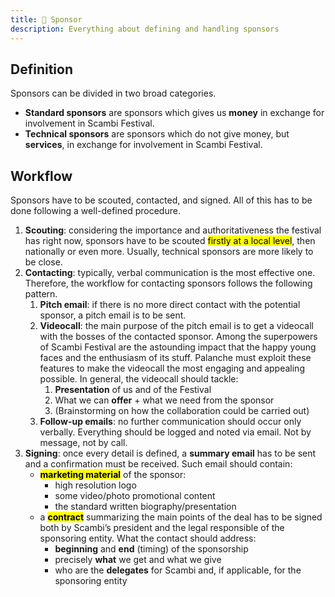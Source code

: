 ```yaml
---
title: 💅 Sponsor
description: Everything about defining and handling sponsors
---
```

## Definition

Sponsors can be divided in two broad categories.

* **Standard sponsors** are sponsors which gives us **money** in exchange for involvement in Scambi Festival.
* **Technical sponsors** are sponsors which do not give money, but **services**, in exchange for involvement in Scambi Festival.

## Workflow

Sponsors have to be scouted, contacted, and signed. All of this has to be done following a well-defined procedure.

1. **Scouting**: considering the importance and authoritativeness the festival has right now, sponsors have to be scouted <mark>firstly at a local level</mark>, then nationally or even more. Usually, technical sponsors are more likely to be close.
2. **Contacting**: typically, verbal communication is the most effective one. Therefore, the workflow for contacting sponsors follows the following pattern.
	1. **Pitch email**: if there is no more direct contact with the potential sponsor, a pitch email is to be sent.
	2. **Videocall**: the main purpose of the pitch email is to get a videocall with the bosses of the contacted sponsor. Among the superpowers of Scambi Festival are the astounding impact that the happy young faces and the enthusiasm of its stuff. Palanche must exploit these features to make the videocall the most engaging and appealing possible. In general, the videocall should tackle:
		1. **Presentation** of us and of the Festival
		2. What we can **offer** + what we need from the sponsor
		3. (Brainstorming on how the collaboration could be carried out)
	3. **Follow-up emails**: no further communication should occur only verbally. Everything should be logged and noted via email. Not by message, not by call.
3. **Signing**: once every detail is defined, a **summary email** has to be sent and a confirmation must be received. Such email should contain:
	* <mark>**marketing material**</mark> of the sponsor:
		* high resolution logo
		* some video/photo promotional content
		* the standard written biography/presentation
	* a <mark>**contract**</mark> summarizing the main points of the deal has to be signed both by Scambi’s president and the legal responsible of the sponsoring entity. What the contact should address:
		* **beginning** and **end** (timing) of the sponsorship
		* precisely **what** we get and what we give
		* who are the **delegates** for Scambi and, if applicable, for the sponsoring entity

